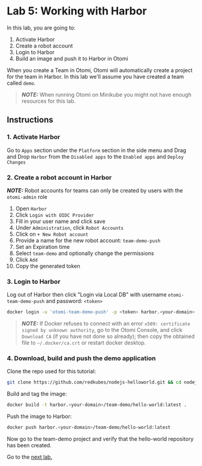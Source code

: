 # Lab 5: Working with Harbor

In this lab, you are going to:

1. Activate Harbor
2. Create a robot account
3. Login to Harbor
4. Build an image and push it to Harbor in Otomi

When you create a Team in Otomi, Otomi will automatically create a project for the team in Harbor. In this lab we'll assume you have created a team called `demo`.

> **_NOTE:_** When running Otomi on Minikube you might not have enough resources for this lab.

## Instructions

### 1. Activate Harbor

Go to `Apps` section under the `Platform` section in the side menu and Drag and Drop `Harbor` from the `Disabled apps` to the `Enabled apps` and `Deploy Changes`

### 2. Create a robot account in Harbor

**_NOTE:_** Robot accounts for teams can only be created by users with the `otomi-admin` role

1. Open `Harbor`
2. Click `Login with OIDC Provider`
3. Fill in your user name and click save
4. Under `Administration`, click `Robot Accounts`
5. Click on `+ New Robot account`
6. Provide a name for the new robot account: `team-demo-push`
7. Set an Expiration time
8. Select `team-demo` and optionally change the permissions
9. Click `Add`
10. Copy the generated token


### 3. Login to Harbor

Log out of Harbor then click "Login via Local DB" with username `otomi-team-demo-push` and password: `<token>`

```bash
docker login -u 'otomi-team-demo-push' -p <token> harbor.<your-domain>
```

> **_NOTE:_** If Docker refuses to connect with an error
`x509: certificate signed by unknown authority`, go to the Otomi Console,
and click `Download CA` (if you have not done so already); then copy the
obtained file to `~/.docker/ca.crt` or restart docker desktop.

### 4. Download, build and push the demo application

Clone the repo used for this tutorial:

```bash
git clone https://github.com/redkubes/nodejs-helloworld.git && cd nodejs-helloworld/
```

Build and tag the image:

```bash
docker build -t harbor.<your-domain>/team-demo/hello-world:latest .
```

Push the image to Harbor:

```bash
docker push harbor.<your-domain>/team-demo/hello-world:latest
```

Now go to the team-demo project and verify that the hello-world repository has been created.

Go to the [next lab.](../06-microservice-architecture/README.md)
